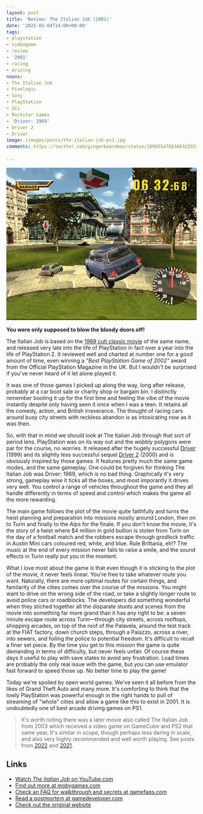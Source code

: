 ```yaml
---
layout: post
title: 'Review: The Italian Job (2001)'
date: '2025-03-04T14:00+00:00'
tags:
- playstation
- videogame
- review
- '2001'
- racing
- driving
nouns:
- The Italian Job
- Pixelogic
- Sony
- PlayStation
- SCi
- Rockstar Games
- 'Driver: 1969'
- Driver 2
- Driver
image: /images/posts/the-italian-job-ps1.jpg
comments: https://twitter.com/gingerbeardman/status/1896554766366322937

---
```


![JPG](/images/posts/the-italian-job-ps1.jpg)

**You were only supposed to blow the bloody doors off!**

The Italian Job is based on the [1969 cult classic movie](https://en.wikipedia.org/wiki/The_Italian_Job) of the same name, and released very late into the life of PlayStation in fact over a year into the life of PlayStation 2. It reviewed well and charted at number one for a good amount of time, even winning a *"Best PlayStation Game of 2002"* award from the Official PlayStation Magazine in the UK. But I wouldn't be surprised if you've never heard of it let alone played it.

It was one of those games I picked up along the way, long after release, probably at a car boot sale or charity shop or bargain bin. I distinctly remember booting it up for the first time and feeling the vibe of the movie instantly despite only having seen it once when I was a teen. It retains all the comedy, action, and British irreverance. The thought of racing cars around busy city streets with reckless abandon is as intoxicating now as it was then.

So, with that in mind we should look at The Italian Job through that sort of period lens. PlayStation was on its way out and the wobbly polygons were par for the course, no worries. It released after the hugely successful [Driver](https://www.mobygames.com/game/309/driver/) (1999) and its slightly less successful sequel [Driver 2](https://www.mobygames.com/game/3578/driver-2/) (2000) and is obviously inspired by those games. It features pretty much the same game modes, and the same gameplay. One could be forgiven for thinking The Italian Job was Driver: 1969, which is no bad thing. Graphically it's very strong, gameplay wise it ticks all the boxes, and most imporantly it drives very well. You control a range of vehicles throughout the game and they all handle differently in terms of speed and control which makes the game all the more rewarding.

The main game follows the plot of the movie quite faithfully and turns the heist planning and preparation into missions mostly around London, then on to Turin and finally to the Alps for the finale. If you don't know the movie, it's the story of a heist where $4 million in gold bullion is stolen from Turin on the day of a football match and the robbers escape through grodlock traffic in Austin Mini cars coloured red, white, and blue. Rule Brittania, eh!? The music at the end of every mission never fails to raise a smile, and the sound effects in Turin really put you in the moment.

What I love most about the game is that even though it is sticking to the plot of the movie, it never feels linear. You're free to take whatever route you want. Naturally, there are more optimal routes for certain things, and familarity of the cities comes over the course of the missions. You might want to drive on the wrong side of the road, or take a slightly longer route to avoid police cars or roadblocks. The developers did something wonderful when they stiched together all the disparate stunts and scenes from the movie into something far more grand than it has any right to be: a seven minute escape route across Turin—through city streets, across rooftops, shopping arcades, on top of the roof of the Palavela, around the test track at the FIAT factory, down church steps, through a Palazzo, across a river, into sewers, and foiling the police to potential freedom. It's difficult to recall a finer set piece. By the time you get to this mission the game is quite demanding in terms of difficulty, but never feels unfair. Of course these days it useful to play with save states to avoid any frustration. Load times are probably the only real issue with the game, but you can use emulator fast forward to speed those up. No better time to play the game!

Today we're spoiled by open world games. We've seen it all before from the likes of Grand Theft Auto and many more. It's comforting to think that the lowly PlayStation was powerful enough in the right hands to pull of streaming of "whole" cities and allow a game like this to exist in 2001. It is undoubtedly one of best arcade driving games on PS1.

> It's worth noting there was a later movie also called The Italian Job from 2003 which received a video game on GameCube and PS2 that same year. It's similar in scope, though perhaps less daring in scale, and also very highly recommended and well worth playing. See posts from [2022](https://blog.gingerbeardman.com/2022/12/26/gaming-advent-calendar/#20-the-italian-job-2003) and [2021](https://blog.gingerbeardman.com/2021/01/01/top-10-games-played-in-2020/#the-italian-job-gc).

## Links

- [Watch _The Italian Job_ on YouTube.com](https://www.youtube.com/watch?v=FgS7W15ZM1I&t=3473)
- [Find out more at mobygames.com](https://www.mobygames.com/game/6124/the-italian-job/)
- [Check an FAQ for walkthrough and secrets at gamefaqs.com](https://gamefaqs.gamespot.com/ps/256395-the-italian-job/faqs)
- [Read a postmortem at gamedeveloper.com](https://www.gamedeveloper.com/design/postmortem-pixelogic-s-i-the-italian-job-i-)
- [Check out the original website](https://web.archive.org/web/20050303004411fw_/http://www.pixelogic.nildram.co.uk/pages/tij.htm)
